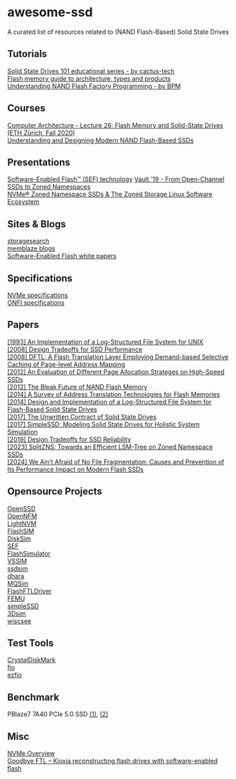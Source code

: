# awesome-ssd
A curated list of resources related to (NAND Flash-Based) Solid State Drives

## Tutorials
  [Solid State Drives 101 educational series - by cactus-tech](https://www.cactus-tech.com/resources/blog/details/solid-state-drives-101)  
  [Flash memory guide to architecture, types and products](https://www.techtarget.com/searchstorage/Flash-memory-guide-to-architecture-types-and-products)  
  [Understanding NAND Flash Factory Programming - by BPM](https://bpmmicro.com/understanding-nand-flash-factory-programming/)  

## Courses
  [Computer Architecture - Lecture 26: Flash Memory and Solid-State Drives (ETH Zürich, Fall 2020)](https://www.youtube.com/watch?v=rninK6KWBeM)  
  [Understanding and Designing Modern NAND Flash-Based SSDs](https://safari.ethz.ch/projects_and_seminars/spring2023/doku.php?id=modern_ssds)  

## Presentations
  [Software-Enabled Flash™ (SEF) technology](https://softwareenabledflash.org/videos/)
  [Vault '19 - From Open-Channel SSDs to Zoned Namespaces](https://www.usenix.org/conference/vault19/presentation/bjorling)    
  [NVMe® Zoned Namespace SSDs & The Zoned Storage Linux Software Ecosystem](https://www.youtube.com/watch?v=lcYdE_S5o8Q)  

## Sites & Blogs
  [storagesearch](https://www.storagesearch.com/)  
  [memblaze blogs](https://www.memblaze.com/innovate/technical-articles)  
  [Software-Enabled Flash white papers](https://softwareenabledflash.org/whitepapers/)  

## Specifications
  [NVMe specifications](https://nvmexpress.org/specifications/)  
  [ONFI specifications](https://onfi.org/specs.html)  

## Papers
  [[1993] An Implementation of a Log-Structured File System for UNIX](https://www.seltzer.com/assets/publications/An-Implementation-of-a-LogStructured-File-System-for-UNIX.pdf)  
  [[2008] Design Tradeoffs for SSD Performance](https://www.usenix.org/legacy/event/usenix08/tech/full_papers/agrawal/agrawal.pdf)  
  [[2008] DFTL: A Flash Translation Layer Employing Demand-based Selective Caching of Page-level Address Mapping](https://courses.grainger.illinois.edu/ece598ms/fa2019/papers/paper71.pdf)  
  [[2012] An Evaluation of Different Page Allocation Strateges on High-Speed SSDs](https://www.usenix.org/system/files/conference/hotstorage12/hotstorage12-final55.pdf)  
  [[2012] The Bleak Future of NAND Flash Memory](https://www.usenix.org/system/files/conference/fast12/grupp2-8-12.pdf)  
  [[2014] A Survey of Address Translation Technologies for Flash Memories](https://dbgroup.cs.tsinghua.edu.cn/ligl/papers/acm-csur-2014-flash.pdf)  
  [[2014] Design and Implementation of a Log-Structured File System for Flash-Based Solid State Drives](https://cosmoss-jigu.github.io/pages/pubs/sfs-min-tc14.pdf)  
  [[2017] The Unwritten Contract of Solid State Drives](https://pages.cs.wisc.edu/~jhe/eurosys17-he.pdf)  
  [[2017] SimpleSSD: Modeling Solid State Drives for Holistic System Simulation](https://arxiv.org/pdf/1705.06419)  
  [[2019] Design Tradeoffs for SSD Reliability](https://www.usenix.org/system/files/fast19-kim-bryan.pdf)  
  [[2023] SplitZNS: Towards an Efficient LSM-Tree on Zoned Namespace SSDs](https://dl.acm.org/doi/pdf/10.1145/3608476)  
  [[2024] We Ain’t Afraid of No File Fragmentation: Causes and Prevention of Its Performance Impact on Modern Flash SSDs](https://www.usenix.org/system/files/fast24-jun.pdf)  
  
## Opensource Projects
  [OpenSSD](https://github.com/Cosmos-OpenSSD/Cosmos-plus-OpenSSD)  
  [OpenNFM](https://code.google.com/archive/p/opennfm/source/default/source)  
  [LightNVM](https://github.com/OpenChannelSSD/liblightnvm)  
  [FlashSIM](https://github.com/MatiasBjorling/flashsim)  
  [DiskSim](https://github.com/westerndigitalcorporation/DiskSim)  
  [SEF](https://github.com/SoftwareEnabledFlash/SEF-SDK)  
  [FlashSimulator](https://github.com/kukania/FlashSimulator)  
  [VSSIM](https://github.com/ESOS-Lab/VSSIM)  
  [ssdsim](https://github.com/fadhilkurnia/ssdsim)  
  [dhara](https://github.com/dlbeer/dhara)  
  [MQSim](https://github.com/CMU-SAFARI/MQSim)  
  [FlashFTLDriver](https://github.com/dgist-datalab/FlashFTLDriver)  
  [FEMU](https://github.com/MoatLab/FEMU)  
  [simpleSSD](https://github.com/SimpleSSD/SimpleSSD)  
  [3Dsim](https://github.com/zuoerfeng/3Dsim)  
  [wiscsee](https://github.com/junhe/wiscsee)  

## Test Tools
  [CrystalDiskMark](https://github.com/hiyohiyo/CrystalDiskMark)  
  [fio](https://github.com/axboe/fio)  
  [ezfio](https://github.com/earlephilhower/ezfio)  

## Benchmark
  PBlaze7 7A40 PCIe 5.0 SSD [(1)](https://www.pceva.com.cn/article/6986-1.html), [(2)](https://www.chiphell.com/thread-2635966-1-1.html)  

## Misc
  [NVMe Overview](https://nvmexpress.org/wp-content/uploads/NVMe_Overview.pdf)  
  [Goodbye FTL – Kioxia reconstructing flash drives with software-enabled flash](https://blocksandfiles.com/2022/08/01/goodbye-ftl-kioxia-reconstructing-flash-drives-with-sw-enabled-flash/)  
  
